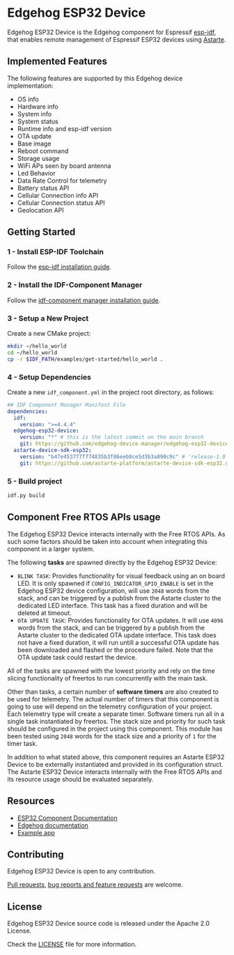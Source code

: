<!---
  Copyright 2021,2022 SECO Mind Srl

  SPDX-License-Identifier: Apache-2.0
-->

# Edgehog ESP32 Device

Edgehog ESP32 Device is the Edgehog component for Espressif
[esp-idf](https://docs.espressif.com/projects/esp-idf/en/latest/), that enables remote management of
Espressif ESP32 devices using [Astarte](https://github.com/astarte-platform/).

## Implemented Features

The following features are supported by this Edgehog device implementation:

- OS info
- Hardware info
- System info
- System status
- Runtime info and esp-idf version
- OTA update
- Base image
- Reboot command
- Storage usage
- WiFi APs seen by board antenna
- Led Behavior
- Data Rate Control for telemetry
- Battery status API
- Cellular Connection info API
- Cellular Connection status API
- Geolocation API

## Getting Started

### 1 - Install ESP-IDF Toolchain

Follow the
[esp-idf installation guide](https://docs.espressif.com/projects/esp-idf/en/latest/esp32/get-started/linux-macos-setup.html#installation-step-by-step).

### 2 - Install the IDF-Component Manager

Follow the
[idf-component manager installation guide](https://github.com/espressif/idf-component-manager#installing-the-idf-component-manager).

### 3 - Setup a New Project

Create a new CMake project:

```bash
mkdir ~/hello_world
cd ~/hello_world
cp -r $IDF_PATH/examples/get-started/hello_world .
```

### 4 - Setup Dependencies

Create a new `idf_component.yml` in the project root directory, as follows:

```yaml
## IDF Component Manager Manifest File
dependencies:
  idf:
    version: ">=4.4.4"
  edgehog-esp32-device:
    version: "*" # this is the latest commit on the main branch
    git: https://github.com/edgehog-device-manager/edgehog-esp32-device.git
  astarte-device-sdk-esp32:
    version: "b47e453777f774835b3f86eeb0ce5d3b3a890c9c" # 'release-1.0' branch
    git: https://github.com/astarte-platform/astarte-device-sdk-esp32.git

```

### 5 - Build project

```bash
idf.py build
```

## Component Free RTOS APIs usage

The Edgehog ESP32 Device interacts internally with the Free RTOS APIs. As such some factors
should be taken into account when integrating this component in a larger system.

The following **tasks** are spawned directly by the Edgehog ESP32 Device:
- `BLINK TASK`: Provides functionality for visual feedback using an on board LED.
It is only spawned if `CONFIG_INDICATOR_GPIO_ENABLE` is set in the Edgehog ESP32 device
configuration, will use `2048` words from the stack, and can be triggered by a publish from the
Astarte cluster to the dedicated LED interface. This task has a fixed duration and will be deleted
at timeout.
- `OTA UPDATE TASK`: Provides functionality for OTA updates.
It will use `4096` words from the stack, and can be triggered by a publish from the
Astarte cluster to the dedicated OTA update interface. This task does not have a fixed duration, it
will run untill a successful OTA update has been downloaded and flashed or the procedure failed.
Note that the OTA update task could restart the device.

All of the tasks are spawned with the lowest priority and rely on the time slicing functionality
of freertos to run concurrently with the main task.

Other than tasks, a certain number of **software timers** are also created to be used for telemetry.
The actual number of timers that this component is going to use will depend on the
telemetry configuration of your project. Each telemetry type will create a separate timer.
Software timers run all in a single task instantiated by freertos. The stack size and priority for
such task should be configured in the project using this component.
This module has been tested using `2048` words for the stack size and a priority of `1` for the
timer task.

In addition to what stated above, this component requires an Astarte ESP32 Device to be externally
instantiated and provided in its configuration struct. The Astarte ESP32 Device interacts internally
with the Free RTOS APIs and its resource usage should be evaluated separately.

## Resources

* [ESP32 Component Documentation](https://edgehog-device-manager.github.io/docs/snapshot/device-sdks/esp32/)
* [Edgehog documentation](https://edgehog-device-manager.github.io/docs/snapshot/)
* [Example app](examples/edgehog_app/)

## Contributing

Edgehog ESP32 Device is open to any contribution.

[Pull requests](https://github.com/edgehog-device-manager/edgehog-esp32-device/pulls),
[bug reports and feature requests](https://github.com/edgehog-device-manager/edgehog-esp32-device/issues)
are welcome.

## License

Edgehog ESP32 Device source code is released under the Apache 2.0 License.

Check the [LICENSE](LICENSE) file for more information.
